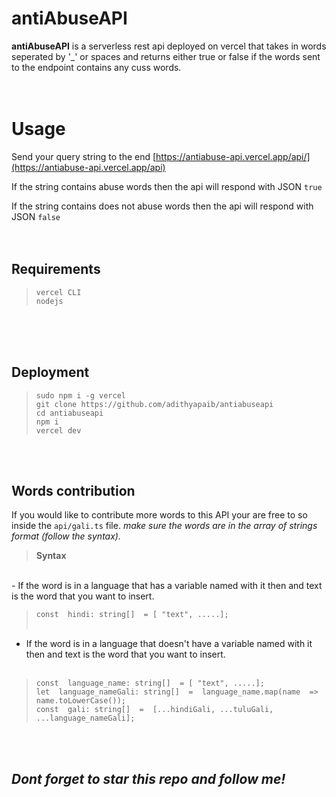 
# antiAbuseAPI

**antiAbuseAPI** is a serverless rest api deployed on vercel that takes in words seperated by  '_' or spaces and returns either true or false if the words sent to the endpoint contains any cuss words.
<br>
<br>
<br>

# Usage

Send your query string to the end [https://antiabuse-api.vercel.app/api/](https://antiabuse-api.vercel.app/api)

If the string contains abuse words then the api will respond with JSON ```true```

If the string contains does not abuse words then the api will respond with JSON ```false```
<br>
<br>
<br>


## Requirements

>````
>vercel CLI
>nodejs
>````
<br>
<br>
<br>

## Deployment

>````
>sudo npm i -g vercel
>git clone https://github.com/adithyapaib/antiabuseapi
>cd antiabuseapi
>npm i
>vercel dev
>````
<br>
<br>

## Words contribution

If you would like to contribute more words to this API your are free to so inside the ```api/gali.ts``` file.
*make  sure the words are in the array of strings format (follow the syntax).*
<br>

>**Syntax**
<br>
- If the word is in a language that has a variable named with it then and text is the word that you want to insert.<br>

>```const  hindi: string[]  = [ "text", .....];```<br><br>
- If the word is in a language that  doesn't have a variable named with it then and text is the word that you want to insert.<br><br>


>````
>const  language_name: string[]  = [ "text", .....]; 
>let  language_nameGali: string[]  =  language_name.map(name  =>  name.toLowerCase());
>const  gali: string[]  =  [...hindiGali, ...tuluGali, ...language_nameGali];
>````
<br>
<br>

 ## *Dont forget to star this repo and follow me!*


